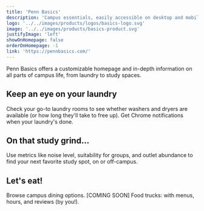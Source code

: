 ```yaml
---
title: 'Penn Basics'
description: 'Campus essentials, easily accessible on desktop and mobile'
logo: '../../images/products/logos/basics-logo.svg'
image: '../../images/products/basics-product.svg'
justifyImage: 'left'
showOnHomepage: false
orderOnHomepage: -1
link: 'https://pennbasics.com/'
---
```


Penn Basics offers a customizable homepage and in-depth information on all parts of campus life, from laundry to study spaces.

## Keep an eye on your laundry
Check your go-to laundry rooms to see whether washers and dryers are available (or how long they'll take to free up). Get Chrome notifications when your laundry's done.

## On that study grind...
Use metrics like noise level, suitability for groups, and outlet abundance to find your next favorite study spot, on or off-campus. 

## Let's eat!
Browse campus dining options. [COMING SOON] Food trucks: with menus, hours, and reviews (by you!).
